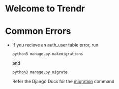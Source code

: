 # Welcome to Trendr



# Common Errors
- If you recieve an auth_user table error, run 

    `python3 manage.py makemigrations`

    and

    `python3 manage.py migrate`

    Refer the Django Docs for the [migration](https://docs.djangoproject.com/en/3.0/topics/migrations/) command
